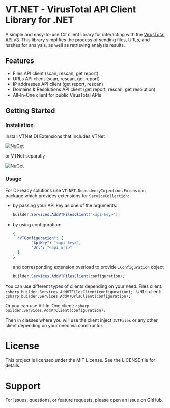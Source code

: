 # VT.NET - VirusTotal API Client Library for .NET

A simple and easy-to-use C# client library for interacting with the [VirusTotal API v3](https://www.virustotal.com/reference/overview). This library simplifies the process of sending files, URLs, and hashes for analysis, as well as retrieving analysis results.

## Features

- Files API client (scan, rescan, get report)
- URLs API client (scan, rescan, get report)
- IP addresses API client (get report, rescan)
- Domains & Resolutions API client (get report, rescan, get resolution)
- All-In-One client for public VirusTotal APIs

## Getting Started

### Installation

Install VTNet DI Extensions that includes VTNet

[![NuGet](https://img.shields.io/nuget/v/VTNet.DependencyInjection.Extensions.svg?style=flat-square&label=nuget)](https://www.nuget.org/packages/VTNet.DependencyInjection.Extensions/)

or VTNet separatly

[![NuGet](https://img.shields.io/nuget/v/VTNet.svg?style=flat-square&label=nuget)](https://www.nuget.org/packages/VTNet/)

### Usage

For DI-ready solutions use `VT.NET.DependencyInjection.Extensions` package which provides extensions for `ServiceCollection`:
- by passing your API key as one of the arguments:
	```csharp
	builder.Services.AddVTFilesClient("<api-key>");
	```
- by using configuration:

	```yaml
	{
	  "VTConfiguration": {
		    "ApiKey": "<api key>",
		    "Url": "<api url>"
	  }
	}
	```
	and corresponding extension overload to provide `IConfiguration` object
	```csharp
	builder.Services.AddVTFilesClient(configuration);
	```
You can use different types of clients depending on your need.
Files client:
	```csharp
	builder.Services.AddVTFilesClient(configuration);
	```
 URLs client:
	```csharp
	builder.Services.AddVTUrlsClient(configuration);
	```

 Or you can use All-In-One client:
	```csharp
	builder.Services.AddVTClient(configuration);
	```
 
Then in classes where you will use the client inject `IVTFiles` or any other client depending on your need via constructor.

# License

This project is licensed under the MIT License. See the LICENSE file for details.

# Support

For issues, questions, or feature requests, please open an issue on GitHub.
